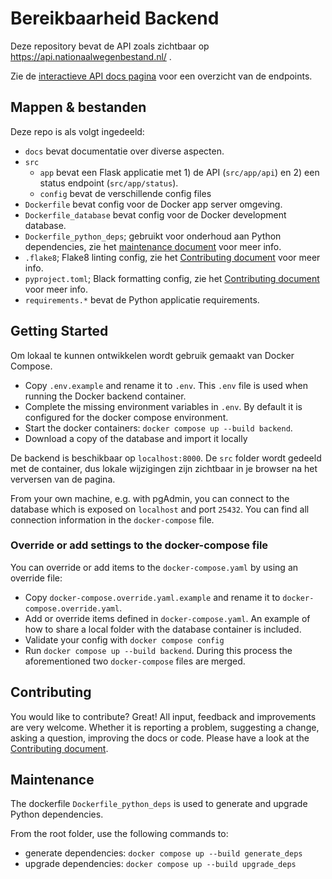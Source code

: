 # Bereikbaarheid Backend
Deze repository bevat de API zoals zichtbaar op https://api.nationaalwegenbestand.nl/ .

Zie de [interactieve API docs pagina](https://api.nationaalwegenbestand.nl/docs) voor een overzicht van de endpoints.

## Mappen & bestanden
Deze repo is als volgt ingedeeld:

* `docs` bevat documentatie over diverse aspecten.
* `src`
  * `app` bevat een Flask applicatie met 1) de API (`src/app/api`) en 2) een status endpoint (`src/app/status`).
  * `config` bevat de verschillende config files
* `Dockerfile` bevat config voor de Docker app server omgeving.
* `Dockerfile_database` bevat config voor de Docker development database.
* `Dockerfile_python_deps`; gebruikt voor onderhoud aan Python dependencies, zie het [maintenance document](./docs/maintenance.md) voor meer info.
* `.flake8`; Flake8 linting config, zie het [Contributing document](./CONTRIBUTING.md) voor meer info.
* `pyproject.toml`; Black formatting config, zie het [Contributing document](./CONTRIBUTING.md) voor meer info.
* `requirements.*` bevat de Python applicatie requirements.

## Getting Started
Om lokaal te kunnen ontwikkelen wordt gebruik gemaakt van Docker Compose. 

- Copy `.env.example` and rename it to `.env`. This `.env` file is used when running the Docker backend container.
- Complete the missing environment variables in `.env`. By default it is configured for the docker compose environment.
- Start the docker containers: `docker compose up --build backend`.
- Download a copy of the database and import it locally

De backend is beschikbaar op `localhost:8000`. De `src` folder wordt gedeeld met de container, dus lokale wijzigingen zijn zichtbaar in je browser na het verversen van de pagina.

From your own machine, e.g. with pgAdmin, you can connect to the database which is exposed on `localhost` and port `25432`. You can find all connection information in the `docker-compose` file.

### Override or add settings to the docker-compose file
You can override or add items to the `docker-compose.yaml` by using an override file:

- Copy `docker-compose.override.yaml.example` and rename it to `docker-compose.override.yaml`.
- Add or override items defined in `docker-compose.yaml`. An example of how to share a local folder with the database container is included.
- Validate your config with `docker compose config`
- Run `docker compose up --build backend`. During this process the aforementioned two `docker-compose` files are merged.

## Contributing
You would like to contribute? Great! All input, feedback and improvements are very welcome. Whether it is reporting a problem, suggesting a change, asking a question, improving the docs or code. Please have a look at the [Contributing document](./CONTRIBUTING.md).

## Maintenance
The dockerfile `Dockerfile_python_deps` is used to generate and upgrade Python dependencies.

From the root folder, use the following commands to:
- generate dependencies: `docker compose up --build generate_deps`
- upgrade dependencies: `docker compose up --build upgrade_deps`
